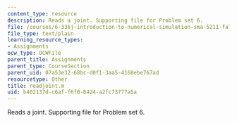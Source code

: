 ```yaml
---
content_type: resource
description: Reads a joint. Supporting file for Problem set 6.
file: /courses/6-336j-introduction-to-numerical-simulation-sma-5211-fall-2003/b402137dc6aff6f08424a2fc73777a5a_readjoint.m
file_type: text/plain
learning_resource_types:
- Assignments
ocw_type: OCWFile
parent_title: Assignments
parent_type: CourseSection
parent_uid: 07a53e32-68bc-d0f1-3aa5-4168ebe767ad
resourcetype: Other
title: readjoint.m
uid: b402137d-c6af-f6f0-8424-a2fc73777a5a
---
```

Reads a joint. Supporting file for Problem set 6.